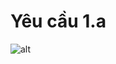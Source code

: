 # Yêu cầu 1.a<br>
![alt]([](https://github.com/hon-pnv/JavaFX/blob/main/ProjectJavaFX/Image/Image1a.PNG](https://github.com/hon-pnv/JavaFX/blob/main/ProjectJavaFX/Image/Image1a.PNG)))
